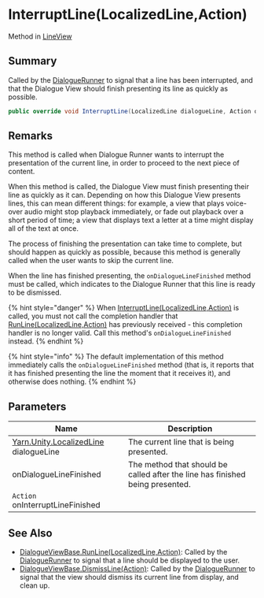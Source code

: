 # InterruptLine(LocalizedLine,Action)

Method in [LineView](yarn.unity.lineview.md)

## Summary

Called by the [DialogueRunner](yarn.unity.dialoguerunner.md) to signal that a line has been interrupted, and that the Dialogue View should finish presenting its line as quickly as possible.

```csharp
public override void InterruptLine(LocalizedLine dialogueLine, Action onInterruptLineFinished)
```

## Remarks

This method is called when Dialogue Runner wants to interrupt the presentation of the current line, in order to proceed to the next piece of content.

When this method is called, the Dialogue View must finish presenting their line as quickly as it can. Depending on how this Dialogue View presents lines, this can mean different things: for example, a view that plays voice-over audio might stop playback immediately, or fade out playback over a short period of time; a view that displays text a letter at a time might display all of the text at once.

The process of finishing the presentation can take time to complete, but should happen as quickly as possible, because this method is generally called when the user wants to skip the current line.

When the line has finished presenting, the `onDialogueLineFinished` method must be called, which indicates to the Dialogue Runner that this line is ready to be dismissed.

{% hint style="danger" %}
When [InterruptLine(LocalizedLine,Action)](yarn.unity.dialogueviewbase.interruptline.md) is called, you must not call the completion handler that [RunLine(LocalizedLine,Action)](yarn.unity.dialogueviewbase.runline.md) has previously received - this completion handler is no longer valid. Call this method's `onDialogueLineFinished` instead.
{% endhint %}

{% hint style="info" %}
The default implementation of this method immediately calls the `onDialogueLineFinished` method (that is, it reports that it has finished presenting the line the moment that it receives it), and otherwise does nothing.
{% endhint %}

## Parameters

| Name                                                                 | Description                                                                   |
| -------------------------------------------------------------------- | ----------------------------------------------------------------------------- |
| [Yarn.Unity.LocalizedLine](yarn.unity.localizedline.md) dialogueLine | The current line that is being presented.                                     |
| onDialogueLineFinished                                               | The method that should be called after the line has finished being presented. |
| `Action` onInterruptLineFinished                                     |                                                                               |

## See Also

* [DialogueViewBase.RunLine(LocalizedLine,Action)](yarn.unity.dialogueviewbase.runline.md): Called by the [DialogueRunner](yarn.unity.dialoguerunner.md) to signal that a line should be displayed to the user.
* [DialogueViewBase.DismissLine(Action)](yarn.unity.dialogueviewbase.dismissline.md): Called by the [DialogueRunner](yarn.unity.dialoguerunner.md) to signal that the view should dismiss its current line from display, and clean up.
